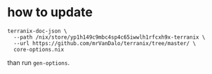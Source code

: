# how to update

```
terranix-doc-json \
  --path /nix/store/yp1h149c9mbc4sp4c65iwwlh1rfcxh9x-terranix \
  --url https://github.com/mrVanDalo/terranix/tree/master/ \
  core-options.nix
```

than run `gen-options`.

